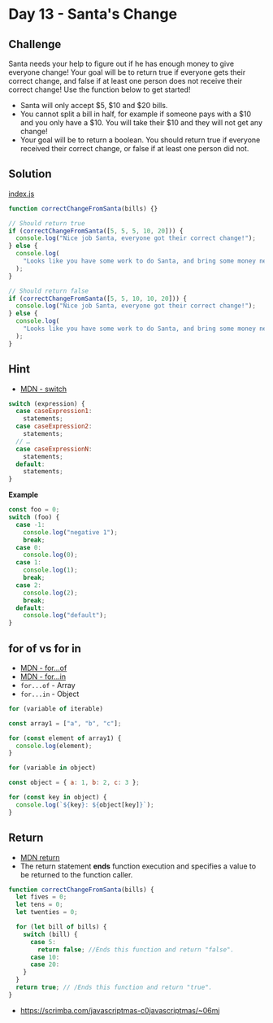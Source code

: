 # Day 13 - Santa's Change

## Challenge

Santa needs your help to figure out if he has enough money to give everyone change!
Your goal will be to return true if everyone gets their correct change, and false if at least one person does not receive their correct change! Use the function below to get started!

- Santa will only accept $5, $10 and $20 bills.
- You cannot split a bill in half, for example if someone pays with a $10 and you only have a $10. You will take their $10 and they will not get any change!
- Your goal will be to return a boolean. You should return true if everyone received their correct change, or false if at least one person did not.

## Solution

[index.js](index.js)

```js
function correctChangeFromSanta(bills) {}

// Should return true
if (correctChangeFromSanta([5, 5, 5, 10, 20])) {
  console.log("Nice job Santa, everyone got their correct change!");
} else {
  console.log(
    "Looks like you have some work to do Santa, and bring some money next time!"
  );
}

// Should return false
if (correctChangeFromSanta([5, 5, 10, 10, 20])) {
  console.log("Nice job Santa, everyone got their correct change!");
} else {
  console.log(
    "Looks like you have some work to do Santa, and bring some money next time!"
  );
}
```

## Hint

- [MDN - switch](https://developer.mozilla.org/en-US/docs/Web/JavaScript/Reference/Statements/switch)

```js
switch (expression) {
  case caseExpression1:
    statements;
  case caseExpression2:
    statements;
  // …
  case caseExpressionN:
    statements;
  default:
    statements;
}
```

**Example**

```js
const foo = 0;
switch (foo) {
  case -1:
    console.log("negative 1");
    break;
  case 0:
    console.log(0);
  case 1:
    console.log(1);
    break;
  case 2:
    console.log(2);
    break;
  default:
    console.log("default");
}
```

## for of vs for in

- [MDN - for...of](https://developer.mozilla.org/en-US/docs/Web/JavaScript/Reference/Statements/for...of)
- [MDN - for...in](https://developer.mozilla.org/en-US/docs/Web/JavaScript/Reference/Statements/for...in)
- `for...of` - Array
- `for...in` - Object

```js
for (variable of iterable)
```

```js
const array1 = ["a", "b", "c"];

for (const element of array1) {
  console.log(element);
}
```

```js
for (variable in object)
```

```js
const object = { a: 1, b: 2, c: 3 };

for (const key in object) {
  console.log(`${key}: ${object[key]}`);
}
```

## Return

- [MDN return](https://developer.mozilla.org/en-US/docs/Web/JavaScript/Reference/Statements/return)
- The return statement **ends** function execution and specifies a value to be returned to the function caller.

```js
function correctChangeFromSanta(bills) {
  let fives = 0;
  let tens = 0;
  let twenties = 0;

  for (let bill of bills) {
    switch (bill) {
      case 5:
        return false; //Ends this function and return "false".
      case 10:
      case 20:
    }
  }
  return true; // /Ends this function and return "true".
}
```

- https://scrimba.com/javascriptmas-c0javascriptmas/~06mj
